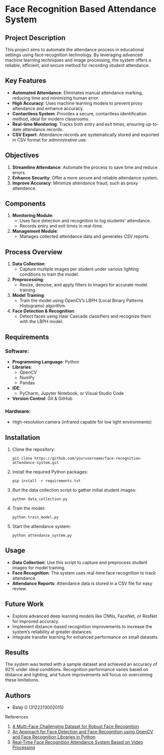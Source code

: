 # Face Recognition Based Attendance System

## Project Description
This project aims to automate the attendance process in educational settings using face recognition technology. By leveraging advanced machine learning techniques and image processing, the system offers a reliable, efficient, and secure method for recording student attendance.

## Key Features
- **Automated Attendance**: Eliminates manual attendance marking, reducing time and minimizing human error.
- **High Accuracy**: Uses machine learning models to prevent proxy attendance and enhance accuracy.
- **Contactless System**: Provides a secure, contactless identification method, ideal for modern classrooms.
- **Real-time Monitoring**: Tracks both entry and exit times, ensuring up-to-date attendance records.
- **CSV Export**: Attendance records are systematically stored and exported in CSV format for administrative use.

## Objectives
1. **Streamline Attendance**: Automate the process to save time and reduce errors.
2. **Enhance Security**: Offer a more secure and reliable attendance system.
3. **Improve Accuracy**: Minimize attendance fraud, such as proxy attendance.

## Components
1. **Monitoring Module**: 
    - Uses face detection and recognition to log students' attendance.
    - Records entry and exit times in real-time.
2. **Management Module**: 
    - Manages collected attendance data and generates CSV reports.

## Process Overview
1. **Data Collection**: 
    - Capture multiple images per student under various lighting conditions to train the model.
2. **Preprocessing**: 
    - Resize, denoise, and apply filters to images for accurate model training.
3. **Model Training**: 
    - Train the model using OpenCV’s LBPH (Local Binary Patterns Histograms) algorithm.
4. **Face Detection & Recognition**:
    - Detect faces using Haar Cascade classifiers and recognize them with the LBPH model.

## Requirements

### Software:
- **Programming Language**: Python
- **Libraries**: 
    - OpenCV
    - NumPy
    - Pandas
- **IDE**: 
    - PyCharm, Jupyter Notebook, or Visual Studio Code
- **Version Control**: Git & GitHub

### Hardware:
- High-resolution camera (infrared capable for low light environments)

## Installation

1. Clone the repository:
    ```
    git clone https://github.com/yourusername/face-recognition-attendance-system.git
    ```

2. Install the required Python packages:
    ```
    pip install -r requirements.txt
    ```

3. Run the data collection script to gather initial student images:
    ```
    python data_collection.py
    ```

4. Train the model:
    ```
    python train_model.py
    ```

5. Start the attendance system:
    ```
    python attendance_system.py
    ```

## Usage
- **Data Collection**: Use this script to capture and preprocess student images for model training.
- **Face Recognition**: The system uses real-time face recognition to track attendance.
- **Attendance Reports**: Attendance data is stored in a CSV file for easy review.

## Future Work
- Explore advanced deep learning models like CNNs, FaceNet, or ResNet for improved accuracy.
- Implement distance-based recognition improvements to increase the system’s reliability at greater distances.
- Integrate transfer learning for enhanced performance on small datasets.

## Results
The system was tested with a sample dataset and achieved an accuracy of 92% under ideal conditions. Recognition performance varies based on distance and lighting, and future improvements will focus on overcoming these limitations.

## Authors
- Balaji G (3122213002015)

References
1. [A Multi-Face Challenging Dataset for Robust Face Recognition](https://ieeexplore.ieee.org/document/8581283)
2. [An Approach for Face Detection and Face Recognition using OpenCV and Face Recognition Libraries in Python](https://ieeexplore.ieee.org/document/10113066)
3. [Real-Time Face Recognition Attendance System Based on Video Processing](https://ieeexplore.ieee.org/document/10393263)

